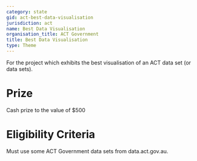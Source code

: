 ```yaml
---
category: state
gid: act-best-data-visualisation
jurisdiction: act
name: Best Data Visualisation
organisation_title: ACT Government
title: Best Data Visualisation
type: Theme
---
```


For the project which exhibits the best visualisation of an ACT data set (or data sets).

# Prize
Cash prize to the value of $500

# Eligibility Criteria
Must use some ACT Government data sets from data.act.gov.au.